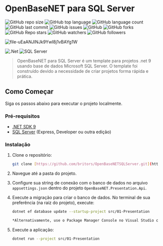 # OpenBaseNET para SQL Server

![GitHub repo size](https://img.shields.io/github/repo-size/britors/OpenBaseNETSqlServer)
![GitHub top language](https://img.shields.io/github/languages/top/britors/OpenBaseNETSqlServer)
![GitHub language count](https://img.shields.io/github/languages/count/britors/OpenBaseNETSqlServer)
![GitHub last commit](https://img.shields.io/github/last-commit/britors/OpenBaseNETSqlServer)
![GitHub issues](https://img.shields.io/github/issues/britors/OpenBaseNETSqlServer)
![GitHub](https://img.shields.io/github/license/britors/OpenBaseNETSqlServer)
![GitHub forks](https://img.shields.io/github/forks/britors/OpenBaseNETSqlServer?style=social)
![GitHub Repo stars](https://img.shields.io/github/stars/britors/OpenBaseNETSqlServer?style=social)
![GitHub watchers](https://img.shields.io/github/watchers/britors/OpenBaseNETSqlServer?style=social)
![GitHub followers](https://img.shields.io/github/followers/britors?style=social)

![file-uEaANJlNJk9YwI8j1vBAYg1W](https://github.com/britors/OpenBaseNETSqlServer/assets/183213/a69c95be-d9ff-494f-baa7-2c7baed0f0a3)

![.Net](https://img.shields.io/badge/.NET-5C2D91?style=for-the-badge&logo=.net&logoColor=white)
![SQL Server](https://img.shields.io/badge/SQL%20Server-CC2927?style=for-the-badge&logo=microsoft-sql-server&logoColor=white)

> OpenBaseNET para SQL Server é um template para projetos .net 9 usando base de dados Microsoft SQL Server.
O template foi construído devido a necessidade de criar projetos  forma rápida e prática.

## Como Começar

Siga os passos abaixo para executar o projeto localmente.

### Pré-requisitos

* [.NET SDK 9](https://dotnet.microsoft.com/download/dotnet/9.0)
* [SQL Server](https://www.microsoft.com/pt-br/sql-server/sql-server-downloads) (Express, Developer ou outra edição)

### Instalação

1. Clone o repositório:

    ```sh
    git clone [https://github.com/britors/OpenBaseNETSQLServer.git](https://github.com/britors/OpenBaseNETSQLServer.git)

2. Navegue até a pasta do projeto.

3. Configure sua string de conexão com o banco de dados no arquivo `appsettings.json` dentro do projeto `OpenBaseNET.Presentation.Api`.

4. Execute a migração para criar o banco de dados. No terminal de sua preferência (na raiz do projeto), execute:

    ```sh
    dotnet ef database update --startup-project src/01-Presentation

    *Alternativamente, use o Package Manager Console no Visual Studio com o comando `Update-Database`.*

5. Execute a aplicação:

    ```sh
    dotnet run --project src/01-Presentation
    ```